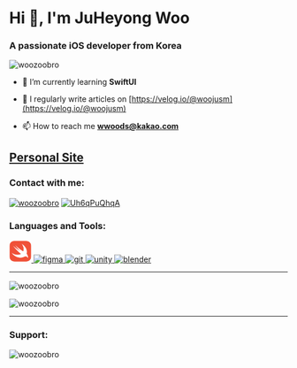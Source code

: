 

<h1 align="left">Hi 👋, I'm JuHeyong Woo</h1>
<h3 align="left">A passionate iOS developer from Korea</h3>
<p align="left"> <img src="https://komarev.com/ghpvc/?username=woozoobro&label=Profile%20views&color=0e75b6&style=flat" alt="woozoobro" /> </p>

- 🌱 I’m currently learning **SwiftUI**

- 📝 I regularly write articles on [https://velog.io/@woojusm](https://velog.io/@woojusm)

- 📫 How to reach me **wwoods@kakao.com**

## [Personal Site](https://woozoobro.life)

<h3 align="left">Contact with me:</h3>
<p align="left">
<a href="https://www.youtube.com/channel/UCDu6yjwSyDRePL-4yDBnv0Q" target="blank"><img align="center" src="https://raw.githubusercontent.com/rahuldkjain/github-profile-readme-generator/master/src/images/icons/Social/youtube.svg" alt="woozoobro" height="30" width="40" /></a>
<a href="https://discord.gg/Uh6qPuQhqA" target="blank"><img align="center" src="https://raw.githubusercontent.com/rahuldkjain/github-profile-readme-generator/master/src/images/icons/Social/discord.svg" alt="Uh6qPuQhqA" height="30" width="40" /></a>


</p>
<h3 align="left">Languages and Tools:</h3>
<p align="left"> <a href="https://developer.apple.com/swift/" target="_blank" rel="noreferrer"> <img src="https://raw.githubusercontent.com/devicons/devicon/master/icons/swift/swift-original.svg" alt="swift" width="40" height="40"/> </a> <a href="https://www.figma.com/" target="_blank" rel="noreferrer"> <img src="https://www.vectorlogo.zone/logos/figma/figma-icon.svg" alt="figma" width="40" height="40"/> </a> <a href="https://git-scm.com/" target="_blank" rel="noreferrer"> <img src="https://www.vectorlogo.zone/logos/git-scm/git-scm-icon.svg" alt="git" width="40" height="40"/> </a> <a href="https://unity.com/" target="_blank" rel="noreferrer"> <img src="https://www.vectorlogo.zone/logos/unity3d/unity3d-icon.svg" alt="unity" width="40" height="40"/> </a> <a href="https://www.blender.org/" target="_blank" rel="noreferrer"> <img src="https://download.blender.org/branding/community/blender_community_badge_white.svg" alt="blender" width="40" height="40"/> </a> </p>

---

<p><img align="center" src="https://github-readme-stats.vercel.app/api/top-langs?username=woozoobro&show_icons=true&locale=en&layout=compact" alt="woozoobro" /></p>

<p><img align="center" src="https://github-readme-streak-stats.herokuapp.com/?user=woozoobro&" alt="woozoobro" /></p>

---

<h3 align="left">Support:</h3>
<p><a href="https://www.buymeacoffee.com/woozoobro"> <img align="left" src="https://cdn.buymeacoffee.com/buttons/v2/default-yellow.png" height="50" width="210" alt="woozoobro" /></a></p><br><br>
